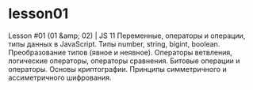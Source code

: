 # lesson01
Lesson #01 (01 &amp;amp; 02) | JS 11 Переменные, операторы и операции, типы данных в JavaScript. Типы number, string, bigint, boolean. Преобразование типов (явное и неявное). Операторы ветвления, логические операторы, операторы сравнения. Битовые операции и операторы. Основы криптографии. Принципы симметричного и ассиметричного шифрования.
